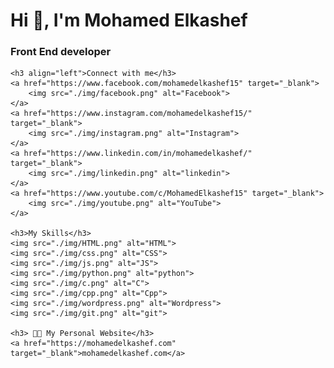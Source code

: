    <h1>Hi 👋, I'm Mohamed Elkashef</h1>
    <h3>Front End developer</h3>
     
    <h3 align="left">Connect with me</h3>
    <a href="https://www.facebook.com/mohamedelkashef15" target="_blank">
        <img src="./img/facebook.png" alt="Facebook">
    </a>
    <a href="https://www.instagram.com/mohamedelkashef15/" target="_blank">
        <img src="./img/instagram.png" alt="Instagram">
    </a>
    <a href="https://www.linkedin.com/in/mohamedelkashef/" target="_blank">
        <img src="./img/linkedin.png" alt="linkedin">
    </a>
    <a href="https://www.youtube.com/c/MohamedElkashef15" target="_blank">
        <img src="./img/youtube.png" alt="YouTube">
    </a>

    <h3>My Skills</h3>
    <img src="./img/HTML.png" alt="HTML">
    <img src="./img/css.png" alt="CSS">
    <img src="./img/js.png" alt="JS">
    <img src="./img/python.png" alt="python">
    <img src="./img/c.png" alt="C">
    <img src="./img/cpp.png" alt="Cpp">
    <img src="./img/wordpress.png" alt="Wordpress">
    <img src="./img/git.png" alt="git">

    <h3> 👨‍💻 My Personal Website</h3>
    <a href="https://mohamedelkashef.com" target="_blank">mohamedelkashef.com</a>
